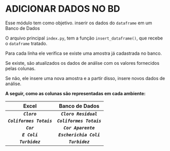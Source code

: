 # ADICIONAR DADOS NO BD

Esse módulo tem como objetivo. inserir os dados do `dataframe` em um Banco de Dados

O arquivo principal `index.py`, tem a função `insert_dataframe()`, que recebe o `dataframe` tratado.

Para cada linha ele verifica se existe uma amostra já cadastrada no banco.

Se existe, são atualizados os dados de análise com os valores fornecidos pelas colunas.

Se não, ele insere uma nova amostra e a partir disso, insere novos dados de análise.

**A seguir, como as colunas são representadas em cada ambiente:**

|           Excel           |      Banco de Dados       |
| :-----------------------: | :-----------------------: |
|       _**`Cloro`**_       |  _**`Cloro Residual`**_   |
| _**`Coliformes Totais`**_ | _**`Coliformes Totais`**_ |
|        _**`Cor`**_        |   _**`Cor Aparente`**_    |
|      _**`E Coli`**_       | _**`Escherichia Coli`**_  |
|     _**`Turbidez`**_      |     _**`Turbidez`**_      |
